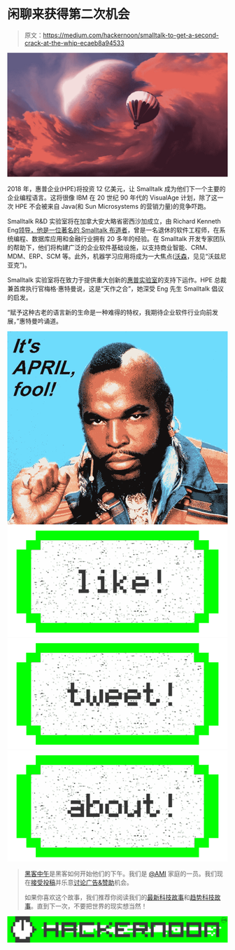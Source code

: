 # 闲聊来获得第二次机会

> 原文：<https://medium.com/hackernoon/smalltalk-to-get-a-second-crack-at-the-whip-ecaeb8a94533>

![](img/4bf651773d4038e734e4d135d6c42ddc.png)

2018 年，惠普企业(HPE)将投资 12 亿美元，让 Smalltalk 成为他们下一个主要的企业编程语言。这将很像 IBM 在 20 世纪 90 年代的 VisualAge 计划，除了这一次 HPE 不会被来自 Java(和 Sun Microsystems 的营销力量)的竞争吓跑。

Smalltalk R&D 实验室将在加拿大安大略省密西沙加成立，由 Richard Kenneth Eng[领导，他是一位著名的 Smalltalk 布道者](/p/biography-richard-kenneth-eng-a27678a09bca)，曾是一名退休的软件工程师，在系统编程、数据库应用和金融行业拥有 20 多年的经验。在 Smalltalk 开发专家团队的帮助下，他们将构建广泛的企业软件基础设施，以支持商业智能、CRM、MDM、ERP、SCM 等。此外，机器学习应用将成为一大焦点([沃森](https://en.wikipedia.org/wiki/Watson_(computer))，见见“沃兹尼亚克”)。

Smalltalk 实验室将在致力于提供重大创新的[惠普实验室](https://www.labs.hpe.com)的支持下运作。HPE 总裁兼首席执行官梅格·惠特曼说，这是“天作之合”，她深受 Eng 先生 Smalltalk 倡议的启发。

“赋予这种古老的语言新的生命是一种难得的特权，我期待企业软件行业向前发展，”惠特曼吟诵道。

![](img/f9abef81131f711a48097c648cbea265.png)[![](img/50ef4044ecd4e250b5d50f368b775d38.png)](http://bit.ly/HackernoonFB)[![](img/979d9a46439d5aebbdcdca574e21dc81.png)](https://goo.gl/k7XYbx)[![](img/2930ba6bd2c12218fdbbf7e02c8746ff.png)](https://goo.gl/4ofytp)

> [黑客中午](http://bit.ly/Hackernoon)是黑客如何开始他们的下午。我们是 [@AMI](http://bit.ly/atAMIatAMI) 家庭的一员。我们现在[接受投稿](http://bit.ly/hackernoonsubmission)并乐意[讨论广告&赞助](mailto:partners@amipublications.com)机会。
> 
> 如果你喜欢这个故事，我们推荐你阅读我们的[最新科技故事](http://bit.ly/hackernoonlatestt)和[趋势科技故事](https://hackernoon.com/trending)。直到下一次，不要把世界的现实想当然！

![](img/be0ca55ba73a573dce11effb2ee80d56.png)